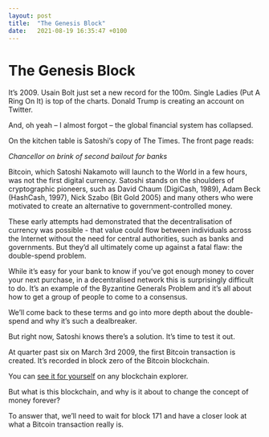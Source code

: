 ```yaml
---
layout: post
title:  "The Genesis Block"
date:   2021-08-19 16:35:47 +0100
---
```

# The Genesis Block

It’s 2009. Usain Bolt just set a new record for the 100m. Single Ladies (Put A Ring On It) is top of the charts. Donald Trump is creating an account on Twitter. 

And, oh yeah – I almost forgot – the global financial system has collapsed.

On the kitchen table is Satoshi’s copy of The Times. The front page reads:

*Chancellor on brink of second bailout for banks*

Bitcoin, which Satoshi Nakamoto will launch to the World in a few hours, was not the first digital currency. Satoshi stands on the shoulders of cryptographic pioneers, such as David Chaum (DigiCash, 1989), Adam Beck (HashCash, 1997), Nick Szabo (Bit Gold 2005) and many others who were motivated to create an alternative to government-controlled money.

These early attempts had demonstrated that the decentralisation of currency was possible - that value could flow between individuals across the Internet without the need for central authorities, such as banks and governments. But they’d all ultimately come up against a fatal flaw: the double-spend problem. 

While it’s easy for your bank to know if you’ve got enough money to cover your next purchase, in a decentralised network this is surprisingly difficult to do. It’s an example of the Byzantine Generals Problem and it’s all about how to get a group of people to come to a consensus.

We’ll come back to these terms and go into more depth about the double-spend and why it’s such a dealbreaker.

But right now, Satoshi knows there’s a solution. It’s time to test it out.

At quarter past six on March 3rd 2009, the first Bitcoin transaction is created. It’s recorded in block zero of the Bitcoin blockchain.

You can [see it for yourself](https://blockchair.com/bitcoin/block/0) on any blockchain explorer.

But what is this blockchain, and why is it about to change the concept of money forever?

To answer that, we’ll need to wait for block 171 and have a closer look at what a Bitcoin transaction really is.
